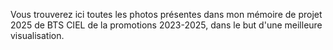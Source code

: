 Vous trouverez ici toutes les photos présentes dans mon mémoire de projet 2025 de BTS CIEL de la promotions 2023-2025, dans le but d'une meilleure visualisation.
